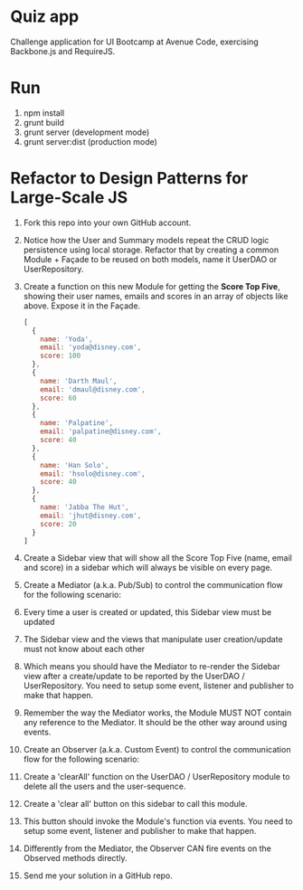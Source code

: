 Quiz app
========

Challenge application for UI Bootcamp at Avenue Code, exercising Backbone.js and RequireJS.

Run
===

1. npm install
1. grunt build
1. grunt server (development mode) 
1. grunt server:dist (production mode)

Refactor to Design Patterns for Large-Scale JS
======================================================

1. Fork this repo into your own GitHub account.
1. Notice how the User and Summary models repeat the CRUD logic persistence using local storage. Refactor that by creating a common Module + Façade to be reused on both models, name it UserDAO or UserRepository.
1. Create a function on this new Module for getting the **Score Top Five**, showing their user names, emails and scores in an array of objects like above. Expose it in the Façade.

    ```javascript
    [ 
      { 
        name: 'Yoda',
        email: 'yoda@disney.com',
        score: 100
      },
      {
        name: 'Darth Maul',
        email: 'dmaul@disney.com',
        score: 60
      },
      {
        name: 'Palpatine',
        email: 'palpatine@disney.com',
        score: 40
      },
      {
        name: 'Han Solo',
        email: 'hsolo@disney.com',
        score: 40
      },
      {
        name: 'Jabba The Hut',
        email: 'jhut@disney.com',
        score: 20
      }
    ]
    ```
    
1. Create a Sidebar view that will show all the Score Top Five (name, email and score) in a sidebar which will always be visible on every page.
1. Create a Mediator (a.k.a. Pub/Sub) to control the communication flow for the following scenario:
  1. Every time a user is created or updated, this Sidebar view must be updated
  1. The Sidebar view and the views that manipulate user creation/update must not know about each other
  1. Which means you should have the Mediator to re-render the Sidebar view after a create/update to be reported by the UserDAO / UserRepository. You need to setup some event, listener and publisher to make that happen.
  1. Remember the way the Mediator works, the Module MUST NOT contain any reference to the Mediator. It should be the other way around using events.
1. Create an Observer (a.k.a. Custom Event) to control the communication flow for the following scenario:
  1. Create a 'clearAll' function on the UserDAO / UserRepository module to delete all the users and the user-sequence.
  1. Create a 'clear all' button on this sidebar to call this module.
  1. This button should invoke the Module's function via events. You need to setup some event, listener and publisher to make that happen.
  1. Differently from the Mediator, the Observer CAN fire events on the Observed methods directly.
1. Send me your solution in a GitHub repo.
